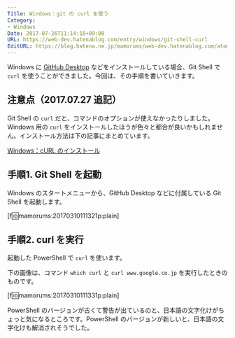 ```yaml
---
Title: Windows：git の curl を使う
Category:
- Windows
Date: 2017-07-26T11:14:18+09:00
URL: https://web-dev.hatenablog.com/entry/windows/git-shell-curl
EditURL: https://blog.hatena.ne.jp/mamorums/web-dev.hatenablog.com/atom/entry/10328749687225591527
---
```


Windows に [GitHub Desktop](https://desktop.github.com/) などをインストールしている場合、Git Shell で `curl` を使うことができました。今回は、その手順を書いていきます。


## 注意点（2017.07.27 追記）
Git Shell の `curl` だと、コマンドのオプションが使えなかったりしました。Windows 用の `curl` をインストールしたほうが色々と都合が良いかもしれません。インストール方法は下の記事にまとめています。

[Windows：cURL のインストール](/entry/windows/install-curl)


## 手順1. Git Shell を起動
Windows のスタートメニューから、GitHub Desktop などに付属している Git Shell を起動します。

[f:id:mamorums:20170310111321p:plain]


## 手順2. curl を実行
起動した PowerShell で `curl` を使います。

下の画像は、コマンド `which curl` と `curl www.google.co.jp` を実行したときのものです。

[f:id:mamorums:20170310111331p:plain]

PowerShell のバージョンが古くて警告が出ているのと、日本語の文字化けがちょっと気になるところです。PowerShell のバージョンが新しいと、日本語の文字化けも解消されそうでした。

